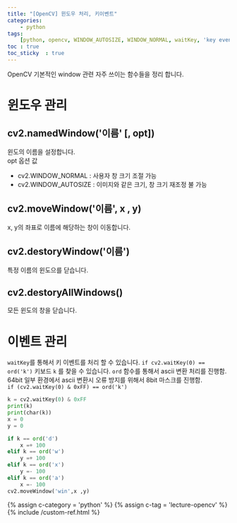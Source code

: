 ```yaml
---
title: "[OpenCV] 윈도우 처리, 키이벤트"
categories: 
    - python
tags: 
    [python, opencv, WINDOW_AUTOSIZE, WINDOW_NORMAL, waitKey, 'key event','lecture-opencv' ]
toc : true
toc_sticky  : true    
---
```

OpenCV 기본적인 window 관련 자주 쓰이는 함수들을 정리 합니다.

# 윈도우 관리
## cv2.namedWindow('이름' [, opt])
윈도의 이름을 설정합니다.   
 opt 옵션 값
- cv2.WINDOW_NORMAL : 사용자 창 크기 조절 가능
- cv2.WINDOW_AUTOSIZE : 이미지와 같은 크기, 창 크기 재조정 불 가능

## cv2.moveWindow('이름', x , y)
x, y의 좌표로 이름에 해당하는 창이 이동합니다.

## cv2.destoryWindow('이름')
특정 이름의 윈도으를 닫습니다.

## cv2.destoryAllWindows()
모든 윈도의 창을 닫습니다.

# 이벤트 관리
`waitKey`를 통해서 키 이벤트를 처리 할 수 있습니다.
`if cv2.waitKey(0) == ord('k')` 키보드 `k` 를 찾을 수 있습니다. `ord` 함수를 통해서 ascii 변환 처리를 진행함.    
64bit 일부 환경에서 ascii 변환시 오류 방지를 위해서 8bit 마스크를 진행함.    
`if (cv2.waitKey(0) & 0xFF) == ord('k')`    

```python
k = cv2.waitKey(0) & 0xFF
print(k)
print(char(k))
x = 0
y = 0

if k == ord('d')
    x =+ 100
elif k == ord('w')
    y =+ 100
elif k == ord('x')
    y =- 100
elif k == ord('a')
    x =- 100
cv2.moveWindow('win',x ,y)
```


{% assign c-category = 'python' %}
{% assign c-tag = 'lecture-opencv' %}
{% include /custom-ref.html %}